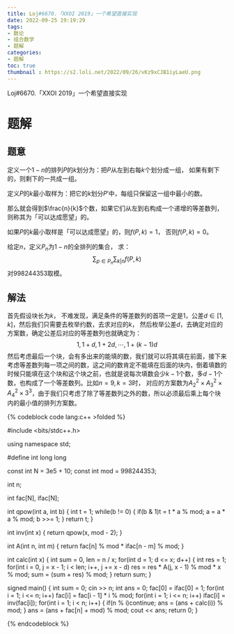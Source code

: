 ```yaml
---
title: Loj#6670.「XXOI 2019」一个希望直接实现
date: 2022-09-25 19:19:29
tags:
- 数论
- 组合数学
- 题解
categories:
- 题解 
toc: true
thumbnail : https://s2.loli.net/2022/09/26/vKz9xCJB1iyLaeU.png
---
```




Loj#6670.「XXOI 2019」一个希望直接实现

<!--more-->

# 题解

## 题意

定义一个$1 - n$的排列$P$的$k$划分为：把$P$从左到右每$k$个划分成一组， 如果有剩下的，则剩下的一共成一组。

定义$P$的$k$最小取样为：把它的$k$划分$P'$中，每组只保留这一组中最小的数。

那么就会得到$\frac{n}{k}$个数，如果它们从左到右构成一个递增的等差数列， 则称其为「可以达成愿望」的。

如果$P$的$k$最小取样是「可以达成愿望」的，则$f(P, k) = 1$， 否则$f(P, k) = 0$。

给定$n$，定义$P_n$为$1 - n$的全排列的集合， 求：
$$
\sum_{p \in P_n } \sum_{k | n}f(P, k)
$$
对$998244353$取模。

## 解法

首先假设块长为$k$， 不难发现，满足条件的等差数列的首项一定是$1$，公差$d \in [1, k]$，然后我们只需要去枚举约数，去求对应的$k$， 然后枚举公差$d$，去确定对应的方案数，确定公差后对应的等差数列也就确定为：
$$
1,1 + d, 1 + 2d , \cdots ,1 + (k - 1)d
$$
然后考虑最后一个块，会有多出来的能填的数，我们就可以将其填在前面，接下来考虑等差数列每一项之间的数，这之间的数肯定不能填在后面的块内，倒着填数的时候只能填在这个块和这个块之前，也就是说每次填数会少$k - 1$个数，多$d - 1$个数，也构成了一个等差数列。比如$n = 9, k = 3$时， 对应的方案数为$A_2^2 \times A_3^2 \times A_4^2 \times 3 ^ 3$，由于我们只考虑了除了等差数列之外的数，所以必须最后乘上每个块内的最小值的排列方案数。

{% codeblock code lang:c++ >folded %}

#include <bits/stdc++.h>

using namespace std;

#define int long long

const int N = 3e5 + 10;
const int mod = 998244353;

int n;

int fac[N], ifac[N];

int qpow(int a, int b)
{
    int t = 1;
    while(b != 0)
    {
        if(b & 1)t = t * a % mod;
        a = a * a % mod; b >>= 1;
    }
    return t;
}

int inv(int x)
{
    return qpow(x, mod - 2);
}

int A(int n, int m)
{
    return fac[n] % mod * ifac[n - m] % mod;
}

int calc(int x)
{
    int sum = 0, len = n / x;
    for(int d = 1; d <= x; d++)
    {
        int res = 1;
        for(int i = 0, j = x - 1; i < len; i++, j += x - d)
            res = res * A(j, x - 1) % mod * x % mod;
        sum = (sum + res) % mod;
    }
    return sum;
}

signed main()
{
    int sum = 0;
    cin >> n;
    int ans = 0; fac[0] = ifac[0] = 1;
    for(int i = 1; i <= n; i++)
        fac[i] = fac[i - 1] * i % mod;
    for(int i = 1; i <= n; i++)
        ifac[i] = inv(fac[i]);
    for(int i = 1; i < n; i++)
    {
        if(n % i)continue;
        ans = (ans + calc(i)) % mod;
    }
    ans = (ans + fac[n] + mod) % mod;
    cout << ans;
    return 0;
}

{% endcodeblock %}
